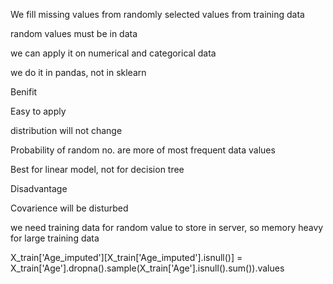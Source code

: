 We fill missing values from randomly selected values from training data

random values must be in data

we can apply it on numerical and categorical data

we do it in pandas, not in sklearn

Benifit

Easy to apply 

distribution will not change

Probability of random no. are more of most frequent data values

Best for linear model, not for decision tree


Disadvantage

Covarience will be disturbed

we need training data for random value to store in server, so memory heavy for large training data

X_train['Age_imputed'][X_train['Age_imputed'].isnull()] = X_train['Age'].dropna().sample(X_train['Age'].isnull().sum()).values




 
